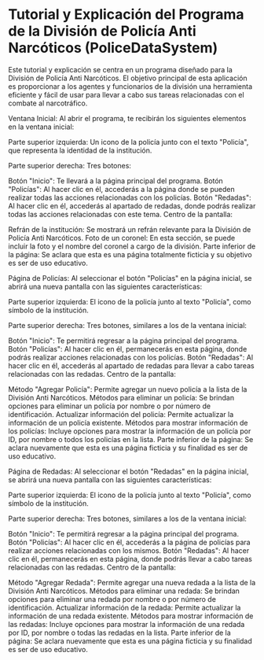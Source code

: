 # Tutorial y Explicación del Programa de la División de Policía Anti Narcóticos (PoliceDataSystem)

Este tutorial y explicación se centra en un programa diseñado para la División de Policía Anti Narcóticos. El objetivo principal de esta aplicación es proporcionar a los agentes y funcionarios de la división una herramienta eficiente y fácil de usar para llevar a cabo sus tareas relacionadas con el combate al narcotráfico.

Ventana Inicial:
Al abrir el programa, te recibirán los siguientes elementos en la ventana inicial:

Parte superior izquierda: Un icono de la policía junto con el texto "Policía", que representa la identidad de la institución.

Parte superior derecha: Tres botones:

Botón "Inicio": Te llevará a la página principal del programa.
Botón "Policías": Al hacer clic en él, accederás a la página donde se pueden realizar todas las acciones relacionadas con los policías.
Botón "Redadas": Al hacer clic en él, accederás al apartado de redadas, donde podrás realizar todas las acciones relacionadas con este tema.
Centro de la pantalla:

Refrán de la institución: Se mostrará un refrán relevante para la División de Policía Anti Narcóticos.
Foto de un coronel: En esta sección, se puede incluir la foto y el nombre del coronel a cargo de la división.
Parte inferior de la página: Se aclara que esta es una página totalmente ficticia y su objetivo es ser de uso educativo.

Página de Policías:
Al seleccionar el botón "Policías" en la página inicial, se abrirá una nueva pantalla con las siguientes características:

Parte superior izquierda: El icono de la policía junto al texto "Policía", como símbolo de la institución.

Parte superior derecha: Tres botones, similares a los de la ventana inicial:

Botón "Inicio": Te permitirá regresar a la página principal del programa.
Botón "Policías": Al hacer clic en él, permanecerás en esta página, donde podrás realizar acciones relacionadas con los policías.
Botón "Redadas": Al hacer clic en él, accederás al apartado de redadas para llevar a cabo tareas relacionadas con las redadas.
Centro de la pantalla:

Método "Agregar Policía": Permite agregar un nuevo policía a la lista de la División Anti Narcóticos.
Métodos para eliminar un policía: Se brindan opciones para eliminar un policía por nombre o por número de identificación.
Actualizar información del policía: Permite actualizar la información de un policía existente.
Métodos para mostrar información de los policías: Incluye opciones para mostrar la información de un policía por ID, por nombre o todos los policías en la lista.
Parte inferior de la página: Se aclara nuevamente que esta es una página ficticia y su finalidad es ser de uso educativo.

Página de Redadas:
Al seleccionar el botón "Redadas" en la página inicial, se abrirá una nueva pantalla con las siguientes características:

Parte superior izquierda: El icono de la policía junto al texto "Policía", como símbolo de la institución.

Parte superior derecha: Tres botones, similares a los de la ventana inicial:

Botón "Inicio": Te permitirá regresar a la página principal del programa.
Botón "Policías": Al hacer clic en él, accederás a la página de policías para realizar acciones relacionadas con los mismos.
Botón "Redadas": Al hacer clic en él, permanecerás en esta página, donde podrás llevar a cabo tareas relacionadas con las redadas.
Centro de la pantalla:

Método "Agregar Redada": Permite agregar una nueva redada a la lista de la División Anti Narcóticos.
Métodos para eliminar una redada: Se brindan opciones para eliminar una redada por nombre o por número de identificación.
Actualizar información de la redada: Permite actualizar la información de una redada existente.
Métodos para mostrar información de las redadas: Incluye opciones para mostrar la información de una redada por ID, por nombre o todas las redadas en la lista.
Parte inferior de la página: Se aclara nuevamente que esta es una página ficticia y su finalidad es ser de uso educativo.
